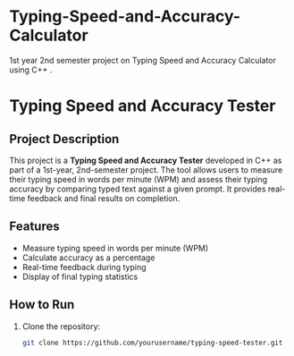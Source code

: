 # Typing-Speed-and-Accuracy-Calculator
1st year 2nd semester project on Typing Speed and Accuracy Calculator using C++ .
# Typing Speed and Accuracy Tester

## Project Description
This project is a **Typing Speed and Accuracy Tester** developed in C++ as part of a 1st-year, 2nd-semester project. The tool allows users to measure their typing speed in words per minute (WPM) and assess their typing accuracy by comparing typed text against a given prompt. It provides real-time feedback and final results on completion.

## Features
- Measure typing speed in words per minute (WPM)
- Calculate accuracy as a percentage
- Real-time feedback during typing
- Display of final typing statistics

## How to Run
1. Clone the repository:
   ```bash
   git clone https://github.com/yourusername/typing-speed-tester.git
